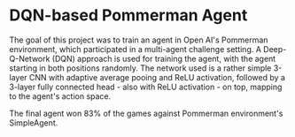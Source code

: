 # DQN-based Pommerman Agent

The goal of this project was to train an agent in Open AI's Pommerman environment, which participated in a multi-agent challenge setting. A Deep-Q-Network (DQN) approach is used for training the agent, with the agent starting in both positions randomly. The network used is a rather simple 3-layer CNN with adaptive average pooing and ReLU activation, followed by a 3-layer fully connected head - also with ReLU activation - on top, mapping to the agent's action space.

The final agent won 83% of the games against Pommerman environment's SimpleAgent.
